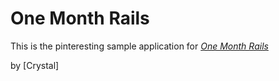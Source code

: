 # One Month Rails

This is the pinteresting sample application for
[*One Month Rails*](http://onemonthrails.com)

by [Crystal]

